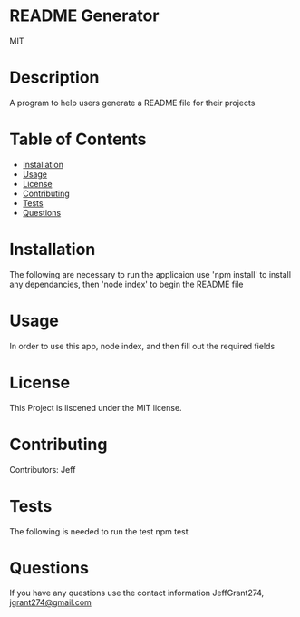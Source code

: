 # README Generator
  MIT

# Description

A program to help users generate a README file for their projects 

# Table of Contents
* [Installation](#installation)
* [Usage](#usage)
* [License](#licenses)
* [Contributing](#contributing)
* [Tests](#tests)
* [Questions](#questions)

# Installation

The following are necessary to run the applicaion use 'npm install' to install any dependancies, then 'node index' to begin the README file

# Usage

In order to use this app, node index, and then fill out the required fields

# License

This Project is liscened under the MIT license.

# Contributing

Contributors: Jeff

# Tests

The following is needed to run the test npm test

# Questions

If you have any questions use the contact information
JeffGrant274, jgrant274@gmail.com

